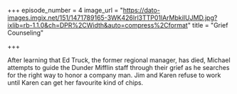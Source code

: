+++
episode_number = 4
image_url = "https://dato-images.imgix.net/151/1471789165-3WK426lrl3TTP01lArMbkiIUJMD.jpg?ixlib=rb-1.1.0&ch=DPR%2CWidth&auto=compress%2Cformat"
title = "Grief Counseling"

+++

After learning that Ed Truck, the former regional manager, has died, Michael attempts to guide the Dunder Mifflin staff through their grief as he searches for the right way to honor a company man. Jim and Karen refuse to work until Karen can get her favourite kind of chips.